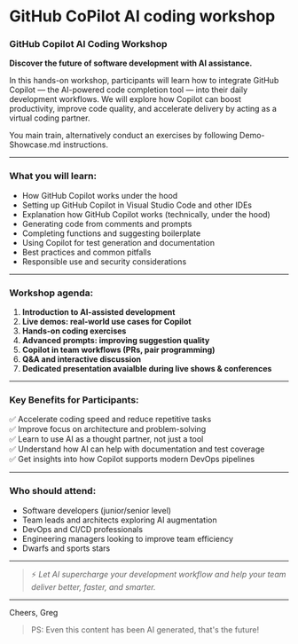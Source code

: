 # GitHub CoPilot AI coding workshop

### **GitHub Copilot AI Coding Workshop**  
**Discover the future of software development with AI assistance.**  

In this hands-on workshop, participants will learn how to integrate GitHub Copilot — the AI-powered code completion tool — into their daily development workflows. We will explore how Copilot can boost productivity, improve code quality, and accelerate delivery by acting as a virtual coding partner.  

You main train, alternatively conduct an exercises by following Demo-Showcase.md instructions.

---

### **What you will learn:**  
- How GitHub Copilot works under the hood  
- Setting up GitHub Copilot in Visual Studio Code and other IDEs
- Explanation how GitHub Copilot works (technically, under the hood)
- Generating code from comments and prompts  
- Completing functions and suggesting boilerplate  
- Using Copilot for test generation and documentation  
- Best practices and common pitfalls  
- Responsible use and security considerations  

---

### **Workshop agenda:**  
1. **Introduction to AI-assisted development**  
2. **Live demos: real-world use cases for Copilot**  
3. **Hands-on coding exercises**  
4. **Advanced prompts: improving suggestion quality**  
5. **Copilot in team workflows (PRs, pair programming)**  
6. **Q&A and interactive discussion**
7. **Dedicated presentation avaialble during live shows & conferences**

---

### **Key Benefits for Participants:**  
✅ Accelerate coding speed and reduce repetitive tasks  
✅ Improve focus on architecture and problem-solving  
✅ Learn to use AI as a thought partner, not just a tool  
✅ Understand how AI can help with documentation and test coverage  
✅ Get insights into how Copilot supports modern DevOps pipelines  

---

### **Who should attend:**  
- Software developers (junior/senior level)  
- Team leads and architects exploring AI augmentation  
- DevOps and CI/CD professionals  
- Engineering managers looking to improve team efficiency
- Dwarfs and sports stars

---

> ⚡ _Let AI supercharge your development workflow and help your team deliver better, faster, and smarter._  

---

Cheers,
Greg

> PS: Even this content has been AI generated, that's the future!
